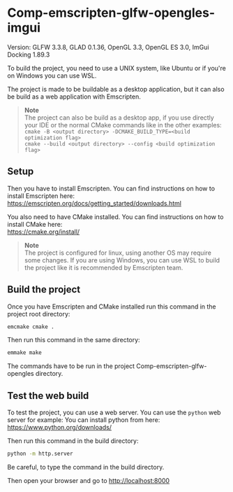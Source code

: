 # Comp-emscripten-glfw-opengles-imgui

Version: GLFW 3.3.8, GLAD 0.1.36, OpenGL 3.3, OpenGL ES 3.0, ImGui Docking 1.89.3

To build the project, you need to use a UNIX system, like Ubuntu or if you're on Windows you can use WSL.

The project is made to be buildable as a desktop application, but it can also be build as a web application with
Emscripten.

> **Note**  
> The project can also be build as a desktop app, if you use directly your IDE or the normal CMake commands like
> in the other examples:
> `cmake -B <output directory> -DCMAKE_BUILD_TYPE=<build optimization flag>`  
> `cmake --build <output directory> --config <build optimization flag>`

## Setup

Then you have to install Emscripten. You can find
instructions on how to install Emscripten here:  
<https://emscripten.org/docs/getting_started/downloads.html>

You also need to have CMake installed. You can find instructions on how to
install CMake here:  
<https://cmake.org/install/>

> **Note**  
> The project is configured for linux, using another OS may require some changes.
> If you are using Windows, you can use WSL to build the project like it is recommended by Emscripten team.

## Build the project

Once you have Emscripten and CMake installed run this command in the project root directory:

```bash
emcmake cmake .
```

Then run this command in the same directory:

```bash
emmake make
```

The commands have to be run in the project Comp-emscripten-glfw-opengles directory.

## Test the web build

To test the project, you can use a web server. You can use the `python` web server for example:
You can install python from here: <https://www.python.org/downloads/>

Then run this command in the build directory:

```bash
python -m http.server
```

Be careful, to type the command in the build directory.

Then open your browser and go to <http://localhost:8000>
